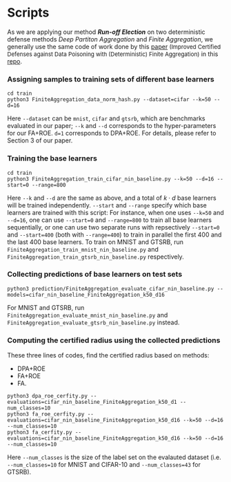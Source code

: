 # Scripts

As we are applying our method <b><i>Run-off Election</i></b> on two deterministic defense methods <i>Deep Partiton Aggregation</i> and <i>Finite Aggregation</i>, we generally use the same code of work done by this [paper](https://proceedings.mlr.press/v162/wang22m.html) <font size="2">(Improved Certified Defenses against Data Poisoning with (Deterministic) Finite Aggregation)</font> in this [repo](https://github.com/wangwenxiao/FiniteAggregation).

### Assigning samples to training sets of different base learners
```
cd train
python3 FiniteAggregation_data_norm_hash.py --dataset=cifar --k=50 --d=16
```
Here `--dataset` can be `mnist`, `cifar` and `gtsrb`, which are benchmarks evaluated in our paper; `--k` and `--d` corresponds to the hyper-parameters for our FA+ROE. `d=1` corresponds to DPA+ROE. For details, please refer to Section 3 of our paper.

### Training the base learners
```
cd train
python3 FiniteAggregation_train_cifar_nin_baseline.py --k=50 --d=16 --start=0 --range=800
```
Here `--k` and `--d` are the same as above, and a total of $k\cdot d$ base learners will be trained independently. `--start` and `--range` specify which base learners are trained with this script: For instance, when one uses `--k=50` and `--d=16`, one can use `--start=0` and `--range=800` to train all base learners sequentially, or one can use two separate runs with repsectively `--start=0` and `--start=400` (both with `--range=400`) to train in parallel the first 400 and the last 400 base learners.
To train on MNIST and GTSRB, run `FiniteAggregation_train_mnist_nin_baseline.py` and `FiniteAggregation_train_gtsrb_nin_baseline.py` respectively.


### Collecting predictions of base learners on test sets
```
python3 prediction/FiniteAggregation_evaluate_cifar_nin_baseline.py --models=cifar_nin_baseline_FiniteAggregation_k50_d16
```
For MNIST and GTSRB, run `FiniteAggregation_evaluate_mnist_nin_baseline.py` and `FiniteAggregation_evaluate_gtsrb_nin_baseline.py` instead.

### Computing the certified radius using the collected predictions
These three lines of codes, find the certified radius based on methods:
+ DPA+ROE
+ FA+ROE
+ FA.
```
python3 dpa_roe_cerfity.py --evaluations=cifar_nin_baseline_FiniteAggregation_k50_d1 --num_classes=10
python3 fa_roe_cerfity.py --evaluations=cifar_nin_baseline_FiniteAggregation_k50_d16 --k=50 --d=16 --num_classes=10
python3 fa_cerfity.py --evaluations=cifar_nin_baseline_FiniteAggregation_k50_d16 --k=50 --d=16 --num_classes=10
```
Here `--num_classes` is the size of the label set on the evalauted dataset (i.e. `--num_classes=10` for MNIST and CIFAR-10 and `--num_classes=43` for GTSRB).